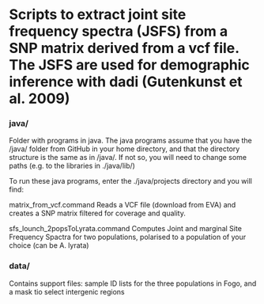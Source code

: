###
# Scripts to extract joint site frequency spectra (JSFS) from a SNP matrix derived from a vcf file. The JSFS are used for demographic inference with dadi (Gutenkunst et al. 2009)
###


### java/ 
Folder with programs in java. The java programs assume that you have the /java/ folder from GitHub in your home directory, and that the directory structure is the same as in /java/. 
If not so, you will need to change some paths (e.g. to the libraries in ./java/lib/)

To run these java programs, enter the ./java/projects directory and you will find:

matrix_from_vcf.command	
Reads a VCF file (download from EVA) and creates a SNP matrix filtered for coverage and quality.

sfs_lounch_2popsToLyrata.command
Computes Joint and marginal Site Frequency Spactra for two populations, polarised to a population of your choice (can be A. lyrata)


### data/
Contains support files: sample ID lists for the three populations in Fogo, and a mask tio select intergenic regions




